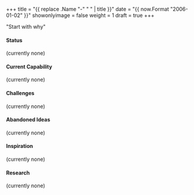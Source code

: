 +++
title = "{{ replace .Name "-" " " | title }}"
date = "{{ now.Format "2006-01-02" }}"
showonlyimage = false
weight = 1
draft = true
+++

"Start with why"
<!--more-->

#### Status
(currently none)

#### Current Capability
(currently none)

#### Challenges
(currently none)

#### Abandoned Ideas
(currently none)

#### Inspiration
(currently none)

#### Research
(currently none)

